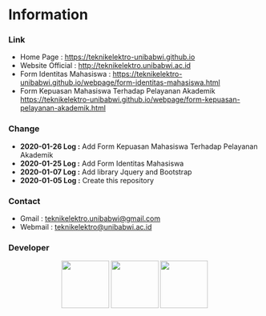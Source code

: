 # Information
### Link
* Home Page : https://teknikelektro-unibabwi.github.io
* Website Official : http://teknikelektro.unibabwi.ac.id
* Form Identitas Mahasiswa : https://teknikelektro-unibabwi.github.io/webpage/form-identitas-mahasiswa.html
* Form Kepuasan Mahasiswa Terhadap Pelayanan Akademik https://teknikelektro-unibabwi.github.io/webpage/form-kepuasan-pelayanan-akademik.html
### Change
* **2020-01-26 Log :** Add Form Kepuasan Mahasiswa Terhadap Pelayanan Akademik
* **2020-01-25 Log :** Add Form Identitas Mahasiswa
* **2020-01-07 Log :** Add library Jquery and Bootstrap
* **2020-01-05 Log :** Create this repository
### Contact
* Gmail : teknikelektro.unibabwi@gmail.com
* Webmail : teknikelektro@unibabwi.ac.id
### Developer
<div style="display: flex; flex-flow: row; align-items: center; justify-content: center;">
  <a href="https://github.com/ardirjs">
    <img width="95" height="95" src="https://avatars0.githubusercontent.com/u/47668013?s=460&v=4"></img>
  </a>
  <a>&nbsp;</a>
  <a href="https://github.com/teknikelektro-unibabwi">
    <img width="95" height="95" src="https://avatars1.githubusercontent.com/u/60310758?s=460&v=4"></img>
  </a>
  <a>&nbsp;</a>
  <a href="https://github.com/megabot-ijen">
    <img width="95" height="95" src="https://avatars3.githubusercontent.com/u/49744627?s=200&v=4"></img>
  </a>
</div>
